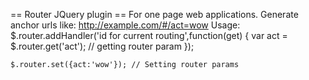 == Router JQuery plugin ==
For one page web applications.
Generate anchor urls like:
	http://example.com/#/act=wow
Usage:
	$.router.addHandler('id for current routing',function(get) {
		var act = $.router.get('act'); // getting router param
	});
	
	$.router.set({act:'wow'}); // Setting router params
